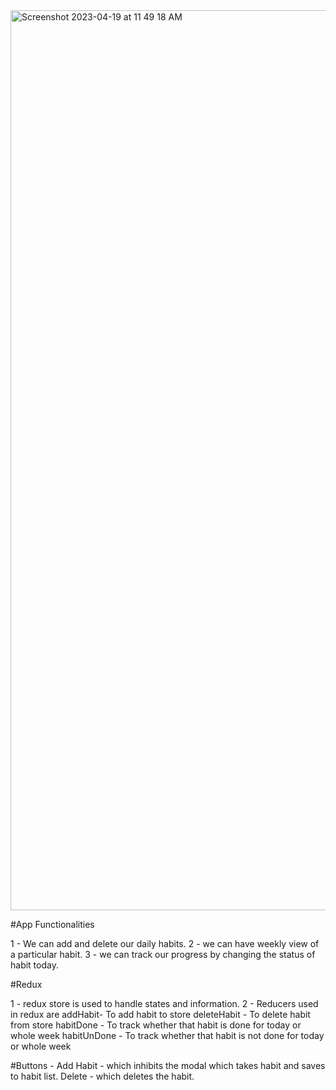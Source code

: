 <img width="1440" alt="Screenshot 2023-04-19 at 11 49 18 AM" src="https://user-images.githubusercontent.com/120657291/232985014-ce0c8cb5-ace3-4736-85f8-654eada17367.png">


#App Functionalities

1 - We can add and delete our daily habits.
2 - we can have weekly view of a particular habit. 
3 - we can track our progress by changing the status of habit today.

#Redux 

1 - redux store is used to handle states and information.
2 - Reducers used in redux are 
  addHabit- To add habit to store
  deleteHabit - To delete habit from store
  habitDone -  To track whether that habit is done for today or whole week
  habitUnDone - To track whether that habit is not done for today or whole week

#Buttons -
Add Habit - which inhibits the modal which takes habit and saves to habit list.
Delete - which deletes the habit.
